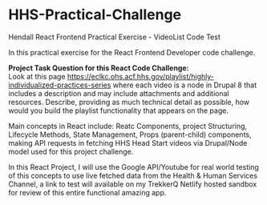 # HHS-Practical-Challenge
Hendall React Frontend Practical Exercise - VideoList Code Test

In this practical exercise for the React Frontend Developer code challenge.

<strong>Project Task Question for this React Code Challenge:</strong><br/>
Look at this page https://eclkc.ohs.acf.hhs.gov/playlist/highly-individualized-practices-series where each video is a node in Drupal 8 that includes a description and may include attachments and additional resources. Describe, providing as much technical detail as possible, how would you build the playlist functionality that appears on the page.

Main concepts in React include: Reatc Components, project Structuring, Lifecycle Methods, State Management, Props (parent-child) components, making API requests in fetching HHS Head Start videos via Drupal/Node model used for this project challenge. 

In this React Project, I will use the Google API/Youtube for real world testing of this concepts to use live fetched data from the Health & Human Services Channel, a link to test will available on my TrekkerQ Netlify hosted sandbox for review of this entire functional amazing app. 
